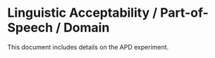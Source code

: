 # Linguistic Acceptability / Part-of-Speech / Domain
This document includes details on the APD experiment.
